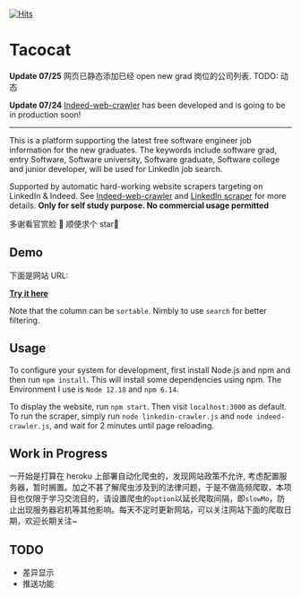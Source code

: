 [![Hits](https://hits.seeyoufarm.com/api/count/incr/badge.svg?url=https%3A%2F%2Fgithub.com%2Fqh96%2Ftacocat)](https://hits.seeyoufarm.com)

# Tacocat

**Update 07/25**
网页已静态添加已经 open new grad 岗位的公司列表. TODO: 动态

**Update 07/24**
[Indeed-web-crawler](https://github.com/qh96/indeed-job-crawler/tree/develop) has been developed and is going to be in production soon!

---

This is a platform supporting the latest free software engineer job information for the new graduates.
The keywords include software grad, entry Software, Software university, Software graduate, Software college and junior developer,
will be used for LinkedIn job search.

Supported by automatic hard-working website scrapers targeting on LinkedIn & Indeed.
See [Indeed-web-crawler](https://github.com/qh96/indeed-job-crawler/tree/develop) and [LinkedIn scraper](https://www.npmjs.com/package/linkedin-jobs-scraper) for more details.
**Only for self study purpose. No commercial usage permitted**

多谢看官赏脸 🐶 顺便求个 star🐶

## Demo

下面是网站 URL:

**[Try it here](https://eattacocat.herokuapp.com/)**

Note that the column can be `sortable`. Nimbly to use `search` for better filtering.

## Usage

To configure your system for development, first install Node.js and npm and
then run `npm install`. This will install some dependencies using npm. The Environment
I use is `Node 12.18` and `npm 6.14`.

To display the website, run `npm start`. Then visit `localhost:3000` as default. To run the
scraper, simply run `node linkedin-crawler.js` and `node indeed-crawler.js`, and wait for 2 minutes until page reloading.

## Work in Progress

一开始是打算在 heroku 上部署自动化爬虫的，发现网站政策不允许, 考虑配置服务器，暂时搁置。加之不甚了解爬虫涉及到的法律问题，于是不做高频爬取，本项目也仅限于学习交流目的，请设置爬虫的`option`以延长爬取间隔，即`slowMo`，防止出现服务器宕机等其他影响。每天不定时更新网站，可以关注网站下面的爬取日期，欢迎长期关注~

## TODO

- 差异显示
- 推送功能

